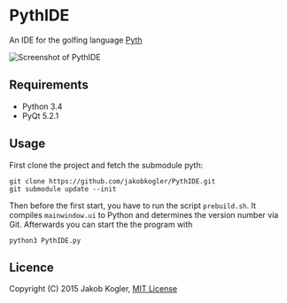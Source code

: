 # PythIDE

An IDE for the golfing language [Pyth](https://github.com/isaacg1/pyth)

![Screenshot of PythIDE](https://github.com/jakobkogler/PythIDE/blob/master/screenshot.png)

## Requirements ##

* Python 3.4
* PyQt 5.2.1

## Usage ##

First clone the project and fetch the submodule pyth: 

```
git clone https://github.com/jakobkogler/PythIDE.git
git submodule update --init 
```

Then before the first start, you have to run the script `prebuild.sh`.
It compiles `mainwindow.ui` to Python and determines the version number via Git.
Afterwards you can start the the program with

```
python3 PythIDE.py
```

## Licence ##

Copyright (C) 2015 Jakob Kogler, [MIT License](https://github.com/jakobkogler/PythIDE/blob/master/LICENSE.txt)
